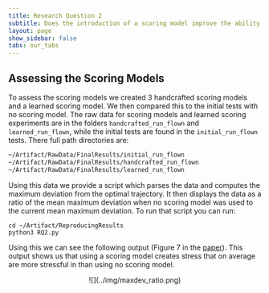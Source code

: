 ```yaml
---
title: Research Question 2
subtitle: Does the introduction of a scoring model improve the ability to generate stressful trajectories?
layout: page
show_sidebar: false
tabs: our_tabs
---
```


## Assessing the Scoring Models

To assess the scoring models we created 3 handcrafted scoring models and a learned scoring model. We then compared this to the initial tests with no scoring model. The raw data for scoring models and learned scoring experiments are in the folders `handcrafted_run_flown` and `learned_run_flown`, while the initial tests are found in the `initial_run_flown` tests. There full path directories are:

```bash
~/Artifact/RawData/FinalResults/initial_run_flown
~/Artifact/RawData/FinalResults/handcrafted_run_flown
~/Artifact/RawData/FinalResults/learned_run_flown
```

Using this data we provide a script which parses the data and computes the maximum deviation from the optimal trajectory. It then displays the data as a ratio of the mean maximum deviation when no scoring model was used to the current mean maximum deviation. To run that script you can run:

```
cd ~/Artifact/ReproducingResults
python3 RQ2.py
```

Using this we can see the following output (Figure 7 in the [paper](../paper/)). This output shows us that using a scoring model creates stress that on average are more stressful in than using no scoring model.

<div style="text-align:center" markdown="1">
![](../img/maxdev_ratio.png)
</div>
